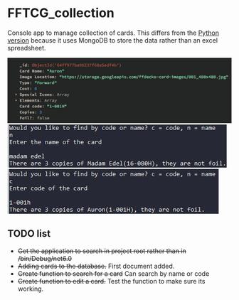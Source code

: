 # FFTCG_collection

Console app to manage collection of cards. This differs from the [Python version](https://github.com/TcPirate1/Excel_Searcher-Python) because it uses MongoDB to store the data rather than an excel spreadsheet.

![First mongodb document add through C#](first_mongodb_document_add.PNG?raw=true)
![Searching for card by name](find_card_by_name.PNG?raw=true)
![Searching for card by code](find_card_by_code.PNG?raw=true)

## TODO list

- ~~Get the application to search in project root rather than in /bin/Debug/net6.0~~
- ~~Adding cards to the database.~~ First document added.
- ~~Create function to search for a card~~ Can search by name or code
- ~~Create function to edit a card.~~ Test the function to make sure its working.
